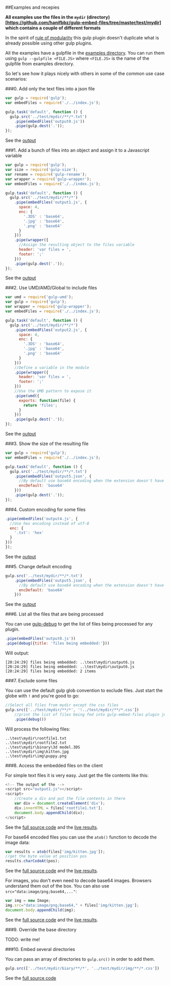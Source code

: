 ##Examples and recepies

**All examples use the files in the `mydir` (directory)[https://github.com/hanifbbz/gulp-embed-files/tree/master/test/mydir]
 which contains a couple of different formats**

In the spirit of [rule of modularity](http://www.faqs.org/docs/artu/ch01s06.html) this gulp plugin
doesn't duplicate what is already possible using other gulp plugins.

All the examples have a gulpfile in the [examples directory](https://github.com/hanifbbz/gulp-embed-files/blob/master/examples/).
You can run them using `gulp --gulpfile <FILE.JS>` where `<FILE.JS>` is the name of the gulpfile from examples directory.

So let's see how it plays nicely with others in some of the common use case scenarios:

###0. Add only the text files into a json file
```javascript
var gulp = require('gulp');
var embedFiles = require('./../index.js');

gulp.task('default', function () {
  gulp.src('../test/mydir/**/*.txt')
    .pipe(embedFiles('output0.js'))
    .pipe(gulp.dest('.'));
});
```

See the [output](https://github.com/hanifbbz/gulp-embed-files/blob/master/examples/output0.js)


###1. Add a bunch of files into an object and assign it to a Javascript variable

```javascript
var gulp = require('gulp');
var size = require('gulp-size');
var rename = require('gulp-rename');
var wrapper = require('gulp-wrapper');
var embedFiles = require('./../index.js');

gulp.task('default', function () {
  gulp.src('../test/mydir/**/*')
    .pipe(embedFiles('output1.js', {
      space: 4,
      enc: {
        '.3DS' : 'base64',
        '.jpg' : 'base64',
        '.png' : 'base64'
      }
    }))
    .pipe(wrapper({
      //Assign the resulting object to the files variable
      header: 'var files = ',
      footer: ';'
    }))
    .pipe(gulp.dest('.'));
});
```

See the [output](https://github.com/hanifbbz/gulp-embed-files/blob/master/examples/output1.js)

###2. Use UMD/AMD/Global to include files

```javascript
var umd = require('gulp-umd');
var gulp = require('gulp');
var wrapper = require('gulp-wrapper');
var embedFiles = require('./../index.js');

gulp.task('default', function () {
  gulp.src('../test/mydir/**/*')
    .pipe(embedFiles('output2.js', {
      space: 4,
      enc: {
        '.3DS' : 'base64',
        '.jpg' : 'base64',
        '.png' : 'base64'
      }
    }))
    //Define a variable in the module
    .pipe(wrapper({
      header: 'var files = ',
      footer: ';'
    }))
    //Use the UMD pattern to expose it
    .pipe(umd({
      exports: function(file) {
        return 'files';
      }
    }))
    .pipe(gulp.dest('.'));
});
```

See the [output](https://github.com/hanifbbz/gulp-embed-files/blob/master/examples/output2.js)

###3. Show the size of the resulting file

```javascript
var gulp = require('gulp');
var embedFiles = require('./../index.js');

gulp.task('default', function () {
  gulp.src('../test/mydir/**/*.txt')
    .pipe(embedFiles('output5.json', {
      //By default use base64 encoding when the extension doesn't have a explicit definition in options.enc
      encDefault: 'base64'
    }))
    .pipe(gulp.dest('.'));
});
```

###4. Custom encoding for some files

```javascript
.pipe(embedFiles('output4.js', {
  //Use hex encoding instead of utf-8
  enc: {
    '.txt': 'hex'
  }
}))
});
```

See the [output](https://github.com/hanifbbz/gulp-embed-files/blob/master/examples/output4.js)

###5. Change default encoding

```javascript
gulp.src('../test/mydir/**/*.txt')
    .pipe(embedFiles('output5.json', {
      //By default use base64 encoding when the extension doesn't have a explicit definition in options.enc
      encDefault: 'base64'
    }))
```

See the [output](https://github.com/hanifbbz/gulp-embed-files/blob/master/examples/output5.js)

###6. List all the files that are being processed

You can use [gulp-debug](https://www.npmjs.com/package/gulp-debug) to get the list of files being processed for any plugin.

```javascript
.pipe(embedFiles('output0.js'))
.pipe(debug({title: 'files being embedded:'}))
```

Will output:

```
[20:24:29] files being embedded: ..\test\mydir\output6.js
[20:24:29] files being embedded: ..\test\mydir\output6.js
[20:24:29] files being embedded: 2 items
```

###7. Exclude some files

You can use the default gulp glob convention to exclude files.
Just start the globe with `!` and you're good to go:

```javascript
//Select all files from mydir except the css files
gulp.src(['../test/mydir/**/*', '!../test/mydir/**/*.css'])
    //print the list of files being fed into gulp-embed-files plugin just to be sure
    .pipe(debug())
```

Will process the following files:

```
..\test\mydir\rootfile1.txt
..\test\mydir\rootfile2.txt
..\test\mydir\binary\3d model.3DS
..\test\mydir\img\kitten.jpg
..\test\mydir\img\puppy.png
```

###8. Access the embedded files on the client

For simple text files it is very easy.
Just get the file contents like this:

```javascript
<!-- The output of the -->
<script src="output1.js"></script>
<script>
    //Create a div and put the file contents in there
    var div = document.createElement('div');
    div.innerHTML = files['rootfile1.txt'];
    document.body.appendChild(div);
</script>
```

See the [full source code](https://github.com/hanifbbz/gulp-embed-files/blob/master/examples/index8a.html)
and the [live results](http://rawgit.com/hanifbbz/gulp-embed-files/master/examples/index8a.html).

For base64 encoded files you can use the `atob()` function to decode the image data:

```javascript
var results = atob(files['img/kitten.jpg']);
//get the byte value at position pos
results.charCodeAt(pos);
```

See the [full source code](https://github.com/hanifbbz/gulp-embed-files/blob/master/examples/index8b.html)
and the [live results](http://rawgit.com/hanifbbz/gulp-embed-files/master/examples/index8b.html).

For images, you don't even need to decode base64 images. Browsers understand them out of the box.
You can also use `src="data:image/png;base64,..."`:

```javascript
var img = new Image;
img.src="data:image/png;base64," + files['img/kitten.jpg'];
document.body.appendChild(img);
```

See the [full source code](https://github.com/hanifbbz/gulp-embed-files/blob/master/examples/index8c.html)
and the [live results](http://rawgit.com/hanifbbz/gulp-embed-files/master/examples/index8c.html).

###9. Override the base directory

TODO: write me!

###10. Embed several directories

You can pass an array of directories to `gulp.src()` in order to add them.

```javascript
gulp.src(['../test/mydir/biary/**/*', '../test/mydir/img/**/*.css'])
```

See the [full source code](https://github.com/hanifbbz/gulp-embed-files/blob/master/examples/gulpfile10.js)
